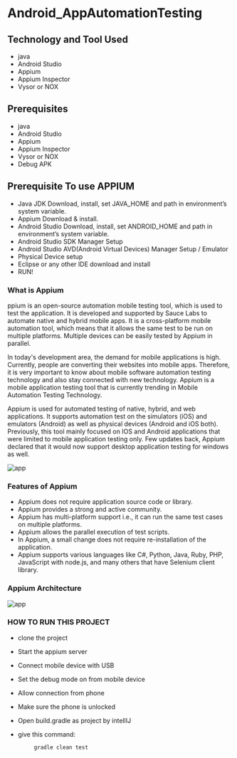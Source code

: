 # Android_AppAutomationTesting

## Technology and Tool Used

- java
- Android Studio
- Appium
- Appium Inspector
- Vysor or NOX

## Prerequisites

- java
- Android Studio
- Appium
- Appium Inspector
- Vysor or NOX
- Debug APK

## Prerequisite To use APPIUM

- Java JDK Download, install, set JAVA_HOME and path in environment’s system variable.
- Appium Download & install.
- Android Studio Download, install, set ANDROID_HOME and path in environment’s system variable.
- Android Studio SDK Manager Setup
- Android Studio AVD(Android Virtual Devices) Manager Setup / Emulator
- Physical Device setup
- Eclipse or any other IDE download and install
- RUN!

### What is Appium

ppium is an open-source automation mobile testing tool, which is used to test the application. It is developed and supported by Sauce Labs to automate native and hybrid mobile apps. It is a cross-platform mobile automation tool, which means that it allows the same test to be run on multiple platforms. Multiple devices can be easily tested by Appium in parallel.

In today's development area, the demand for mobile applications is high. Currently, people are converting their websites into mobile apps. Therefore, it is very important to know about mobile software automation testing technology and also stay connected with new technology. Appium is a mobile application testing tool that is currently trending in Mobile Automation Testing Technology.

Appium is used for automated testing of native, hybrid, and web applications. It supports automation test on the simulators (iOS) and emulators (Android) as well as physical devices (Android and iOS both). Previously, this tool mainly focused on IOS and Android applications that were limited to mobile application testing only. Few updates back, Appium declared that it would now support desktop application testing for windows as well.

![app](https://github.com/Mamun104/Android_AppAutomationTesting/assets/78067017/7ab508ce-1af4-4898-b7cf-0d8daaecbcc6)

### Features of Appium

- Appium does not require application source code or library.
- Appium provides a strong and active community.
- Appium has multi-platform support i.e., it can run the same test cases on multiple platforms.
- Appium allows the parallel execution of test scripts.
- In Appium, a small change does not require re-installation of the application.
- Appium supports various languages like C#, Python, Java, Ruby, PHP, JavaScript with node.js, and many others that have Selenium client library.

### Appium Architecture

![app](https://github.com/Mamun104/Android_AppAutomationTesting/assets/78067017/7abdfe23-94fd-4323-805e-eb853df6310d)

### HOW TO RUN THIS PROJECT

- clone the project

- Start the appium server

- Connect mobile device with USB

- Set the debug mode on from mobile device

- Allow connection from phone

- Make sure the phone is unlocked

- Open build.gradle as project by intellIJ

-  give this command:

            gradle clean test 

            



